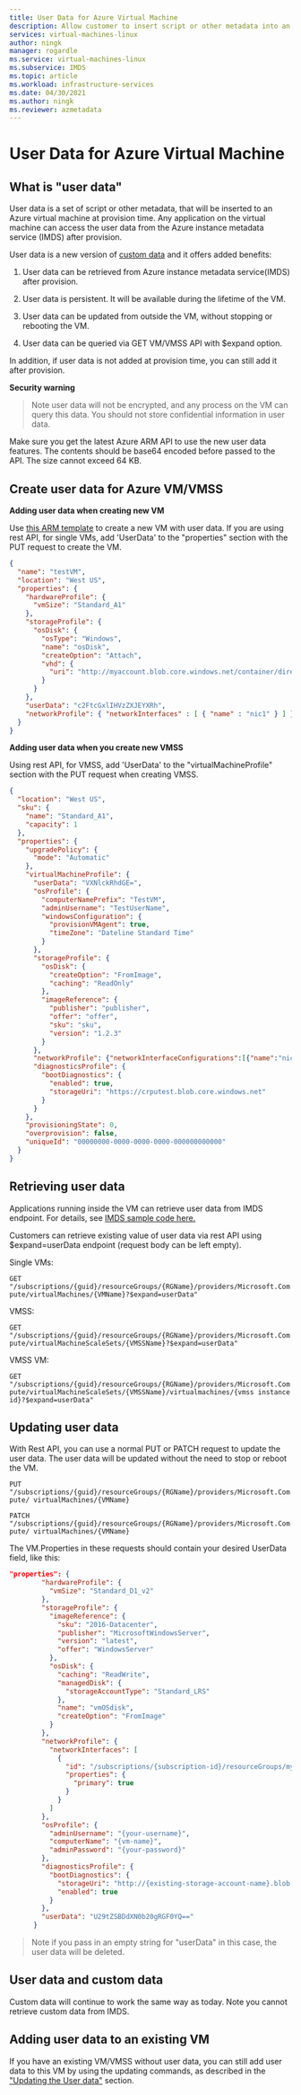 ```yaml
---
title: User Data for Azure Virtual Machine
description: Allow customer to insert script or other metadata into an Azure virtual machine at provision time.
services: virtual-machines-linux
author: ningk
manager: rogardle
ms.service: virtual-machines-linux
ms.subservice: IMDS
ms.topic: article
ms.workload: infrastructure-services
ms.date: 04/30/2021
ms.author: ningk
ms.reviewer: azmetadata
---
```


# User Data for Azure Virtual Machine 

## What is "user data"

User data is a set of script or other metadata,  that will be inserted to an Azure virtual machine at provision time. Any application on the virtual machine can access the user data from the Azure instance metadata service (IMDS) after provision. 

User data is a new version of [custom data](https://docs.microsoft.com/en-us/azure/virtual-machines/custom-data)  and it offers added benefits:

1. User data can be retrieved from Azure instance metadata service(IMDS) after provision.

2. User data is persistent. It will be available during the lifetime of the VM.

3. User data can be updated from outside the VM, without stopping or rebooting the VM.

4. User data can be queried via GET VM/VMSS API with $expand option.

 In addition, if user data is not added at provision time, you can still add it after provision.

**Security warning**

> Note user data will not be encrypted, and any process on the VM can query this data. You should not store confidential information in user data.

Make sure you get the latest Azure ARM API to use the new user data features. The contents should be base64 encoded before passed to the API. The size cannot exceed 64 KB.

## Create user data for Azure VM/VMSS

**Adding user data when creating new VM**

Use [this ARM template](https://aka.ms/ImdsUserDataArmTemplate) to create a new VM with user data.
If you are using rest API, for single VMs, add 'UserData' to the "properties" section with the PUT request to create the VM.

```json
{
  "name": "testVM",
  "location": "West US",
  "properties": {
    "hardwareProfile": {
      "vmSize": "Standard_A1"
    },
    "storageProfile": {
      "osDisk": {
        "osType": "Windows",
        "name": "osDisk",
        "createOption": "Attach",
        "vhd": {
          "uri": "http://myaccount.blob.core.windows.net/container/directory/blob.vhd"
        }
      }
    },
    "userData": "c2FtcGxlIHVzZXJEYXRh",
    "networkProfile": { "networkInterfaces" : [ { "name" : "nic1" } ] },
  }
}
```

**Adding user data when you create new VMSS**

Using rest API, for VMSS, add 'UserData' to the "virtualMachineProfile" section with the PUT request when creating VMSS.
```json
{
  "location": "West US",
  "sku": {
    "name": "Standard_A1",
    "capacity": 1
  },
  "properties": {
    "upgradePolicy": {
      "mode": "Automatic"
    },
    "virtualMachineProfile": {
      "userData": "VXNlckRhdGE=",
      "osProfile": {
        "computerNamePrefix": "TestVM",
        "adminUsername": "TestUserName",
        "windowsConfiguration": {
          "provisionVMAgent": true,
          "timeZone": "Dateline Standard Time"
        }
      },
      "storageProfile": {
        "osDisk": {
          "createOption": "FromImage",
          "caching": "ReadOnly"
        },
        "imageReference": {
          "publisher": "publisher",
          "offer": "offer",
          "sku": "sku",
          "version": "1.2.3"
        }
      },
      "networkProfile": {"networkInterfaceConfigurations":[{"name":"nicconfig1","properties":{"ipConfigurations":[{"name":"ip1","properties":{"subnet":{"id":"vmssSubnet0"}}}]}}]},
      "diagnosticsProfile": {
        "bootDiagnostics": {
          "enabled": true,
          "storageUri": "https://crputest.blob.core.windows.net"
        }
      }
    },
    "provisioningState": 0,
    "overprovision": false,
    "uniqueId": "00000000-0000-0000-0000-000000000000"
  }
}
```


## Retrieving user data

Applications running inside the VM can retrieve user data from IMDS endpoint. For details, see [IMDS sample code here.](https://docs.microsoft.com/en-us/azure/virtual-machines/linux/instance-metadata-service?tabs=linux#get-user-data
)

Customers can retrieve existing value of user data via rest API
using \$expand=userData endpoint (request body can be left empty).

Single VMs:

`GET "/subscriptions/{guid}/resourceGroups/{RGName}/providers/Microsoft.Compute/virtualMachines/{VMName}?$expand=userData"`

VMSS:

`GET "/subscriptions/{guid}/resourceGroups/{RGName}/providers/Microsoft.Compute/virtualMachineScaleSets/{VMSSName}?$expand=userData"`

VMSS VM:

` GET "/subscriptions/{guid}/resourceGroups/{RGName}/providers/Microsoft.Compute/virtualMachineScaleSets/{VMSSName}/virtualmachines/{vmss instance id}?$expand=userData" `

## Updating user data

With Rest API, you can use a normal PUT or PATCH request to update the user data. The user data will be updated without the need to stop or reboot the VM.

`PUT
"/subscriptions/{guid}/resourceGroups/{RGName}/providers/Microsoft.Compute/ virtualMachines/{VMName}
`

`PATCH
"/subscriptions/{guid}/resourceGroups/{RGName}/providers/Microsoft.Compute/ virtualMachines/{VMName}
`

The VM.Properties in these requests should contain your desired UserData field, like this:

```json
"properties": {
        "hardwareProfile": {
          "vmSize": "Standard_D1_v2"
        },
        "storageProfile": {
          "imageReference": {
            "sku": "2016-Datacenter",
            "publisher": "MicrosoftWindowsServer",
            "version": "latest",
            "offer": "WindowsServer"
          },
          "osDisk": {
            "caching": "ReadWrite",
            "managedDisk": {
              "storageAccountType": "Standard_LRS"
            },
            "name": "vmOSdisk",
            "createOption": "FromImage"
          }
        },
        "networkProfile": {
          "networkInterfaces": [
            {
              "id": "/subscriptions/{subscription-id}/resourceGroups/myResourceGroup/providers/Microsoft.Network/networkInterfaces/{existing-nic-name}",
              "properties": {
                "primary": true
              }
            }
          ]
        },
        "osProfile": {
          "adminUsername": "{your-username}",
          "computerName": "{vm-name}",
          "adminPassword": "{your-password}"
        },
        "diagnosticsProfile": {
          "bootDiagnostics": {
            "storageUri": "http://{existing-storage-account-name}.blob.core.windows.net",
            "enabled": true
          }
        },
        "userData": "U29tZSBDdXN0b20gRGF0YQ=="
      } 
```
> Note if you pass in an empty string for "userData" in this case, the user data will be deleted.

## User data and custom data

Custom data will continue to work the same way as today. Note you cannot retrieve custom data from IMDS. 

## Adding user data to an existing VM 

If you have an existing VM/VMSS without user data, you can still add user data to this VM by using the updating commands,  as described in the ["Updating the User data"](#Updating-User-data) section.
